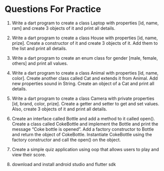 # Questions For Practice 


1. Write a dart program to create a class Laptop with properties [id, name, ram] and create 3 objects of it and print all details.
2. Write a dart program to create a class House with properties [id, name, prize]. Create a constructor of it and create 3 objects of it. Add them to the list and print all details.
3. Write a dart program to create an enum class for gender [male, female, others] and print all values.
4. Write a dart program to create a class Animal with properties [id, name, color]. Create another class called Cat and extends it from Animal. Add new properties sound in String. Create an object of a Cat and print all details.
5. Write a dart program to create a class Camera with private properties [id, brand, color, prize]. Create a getter and setter to get and set values. Also, create 3 objects of it and print all details.
6. Create an interface called Bottle and add a method to it called open(). Create a class called CokeBottle and implement the Bottle and print the message “Coke bottle is opened”. Add a factory constructor to Bottle and return the object of CokeBottle. Instantiate CokeBottle using the factory constructor and call the open() on the object.
7. Create a simple quiz application using oop that allows users to play and view their score.

8. download and install android studio and flutter sdk